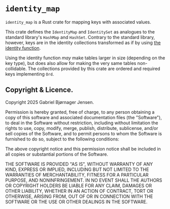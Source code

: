# `identity_map`

`identity_map` is a Rust crate for mapping keys with associated values.

This crate defines the `IdentityMap` and `IdentitySet` as analogues to the standard library's `HashMap` and `HashSet`.
Contrary to the standard library, however, keys are in the identity collections transformed as if by using [the identity function](https://en.wikipedia.org/wiki/Identity_function/).

Using the identity function *may* make tables larger in size (depending on the key type), but does also allow for making the very same tables non-collidable.
The collections provided by this crate are ordered and required keys implementing `Ord`.

## Copyright & Licence.

Copyright 2025 Gabriel Bjørnager Jensen.

Permission is hereby granted, free of charge, to any person obtaining a copy of this software and associated documentation files (the "Software"), to deal in the Software without restriction, including without limitation the rights to use, copy, modify, merge, publish, distribute, sublicense, and/or sell copies of the Software, and to permit persons to whom the Software is furnished to do so, subject to the following conditions:

The above copyright notice and this permission notice shall be included in all copies or substantial portions of the Software.

THE SOFTWARE IS PROVIDED "AS IS", WITHOUT WARRANTY OF ANY KIND, EXPRESS OR IMPLIED, INCLUDING BUT NOT LIMITED TO THE WARRANTIES OF MERCHANTABILITY, FITNESS FOR A PARTICULAR PURPOSE, AND NONINFRINGEMENT. IN NO EVENT SHALL THE AUTHORS OR COPYRIGHT HOLDERS BE LIABLE FOR ANY CLAIM, DAMAGES OR OTHER LIABILITY, WHETHER IN AN ACTION OF CONTRACT, TORT OR OTHERWISE, ARISING FROM, OUT OF OR IN CONNECTION WITH THE SOFTWARE OR THE USE OR OTHER DEALINGS IN THE SOFTWARE.

